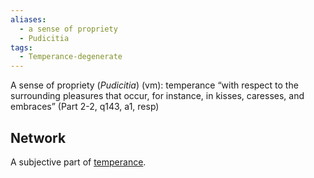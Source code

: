 ```yaml
---
aliases:
  - a sense of propriety
  - Pudicitia
tags:
  - Temperance-degenerate
---
```

A sense of propriety (*Pudicitia*) (vm): temperance “with respect to the surrounding pleasures that occur, for instance, in kisses, caresses, and embraces” (Part 2-2, q143, a1, resp)


## Network
A subjective part of [temperance](obsidian://open?vault=Obsidian&file=VGBF%20Network%2FCardinal%20Virtues%2FTemperance%20(vm)).

